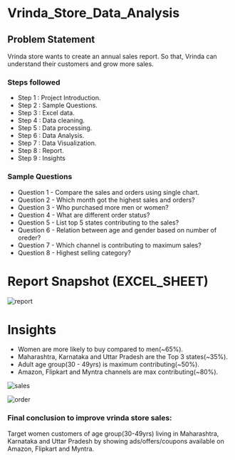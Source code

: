 
# Vrinda_Store_Data_Analysis


## Problem Statement

Vrinda store wants to create an annual sales report. So that, Vrinda can understand their customers and grow more sales.


### Steps followed 

- Step 1 : Project Introduction.
- Step 2 : Sample Questions.
- Step 3 : Excel data.
- Step 4 : Data cleaning.
- Step 5 : Data processing.
- Step 6 : Data Analysis.
- Step 7 : Data Visualization. 
- Step 8 : Report.
- Step 9 : Insights

### Sample Questions

- Question 1 - Compare the sales and orders using single chart.
- Question 2 - Which month got the highest sales and orders?
- Question 3 - Who purchased more men or women?
- Question 4 - What are different order status?
- Question 5 - List top 5 states contributing to the sales?
- Question 6 - Relation between age and gender based on number of oreder?
- Question 7 - Which channel is contributing to maximum sales?
- Question 8 - Highest selling category?



 # Report Snapshot (EXCEL_SHEET)

 
![report](https://github.com/user-attachments/assets/aaf01744-6603-482c-bb8c-86fe4d1b35c1)


# Insights

- Women are more likely to buy compared to men(~65%).
- Maharashtra, Karnataka and Uttar Pradesh are the Top 3 states(~35%).
- Adult age group(30 - 49yrs) is maximum  contributing(~50%).
- Amazon, Flipkart and Myntra channels are max contributing(~80%).

![sales](https://github.com/user-attachments/assets/ea673a83-4008-4b7e-9902-6474e0ea4c31)

![order](https://github.com/user-attachments/assets/db5499a8-d7a3-449c-8bf2-77d3c05b1b3b)




### Final conclusion to improve vrinda store sales:
Target women customers of age group(30-49yrs) living in Maharashtra, Karnataka and Uttar Pradesh by showing ads/offers/coupons available on Amazon, Flipkart and Myntra.
           
